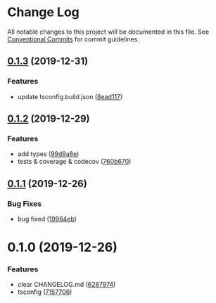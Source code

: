 # Change Log

All notable changes to this project will be documented in this file.
See [Conventional Commits](https://conventionalcommits.org) for commit guidelines.

## [0.1.3](https://github.com/gitterapp/githubts/compare/@githubts/github-trending@0.1.2...@githubts/github-trending@0.1.3) (2019-12-31)


### Features

* update tsconfig.build.json ([8ead117](https://github.com/gitterapp/githubts/commit/8ead117))





## [0.1.2](https://github.com/gitterapp/githubts/compare/@githubts/github-trending@0.1.1...@githubts/github-trending@0.1.2) (2019-12-29)


### Features

* add types ([99d9a8e](https://github.com/gitterapp/githubts/commit/99d9a8e))
* tests & coverage & codecov ([760b670](https://github.com/gitterapp/githubts/commit/760b670))





## [0.1.1](https://github.com/gitterapp/githubts/compare/@githubts/github-trending@0.1.0...@githubts/github-trending@0.1.1) (2019-12-26)


### Bug Fixes

* bug fixed ([19984eb](https://github.com/gitterapp/githubts/commit/19984eb))





# 0.1.0 (2019-12-26)


### Features

* clear CHANGELOG.md ([6287974](https://github.com/gitterapp/githubts/commit/6287974))
* tsconfig ([7157706](https://github.com/gitterapp/githubts/commit/7157706))

